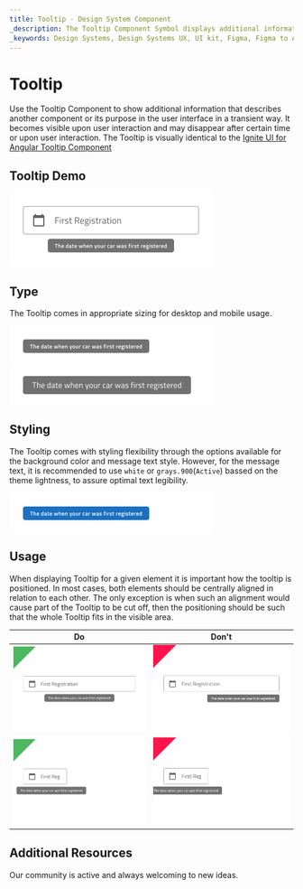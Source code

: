 ```yaml
---
title: Tooltip - Design System Component
_description: The Tooltip Component Symbol displays additional informative text upon user interaction with a component.
_keywords: Design Systems, Design Systems UX, UI kit, Figma, Figma to Angular, Export code from Figma, Figma to HTML, Figma UI kits, Sketch, Ignite UI for Angular, Sketch to Angular, Angular, Angular Design System, Export code from Sketch, Design Kits for Angular, Sketch HTML, Sketch to HTML, Sketch UI kits, Adobe XD, Adobe XD to Angular, Export code from Adobe XD, Adobe XD to HTML, Adobe XD UI kits
---
```


# Tooltip

Use the Tooltip Component to show additional information that describes another component or its purpose in the user interface in a transient way. It becomes visible upon user interaction and may disappear after certain time or upon user interaction. The Tooltip is visually identical to the [Ignite UI for Angular Tooltip Component](https://www.infragistics.com/products/ignite-ui-angular/angular/components/tooltip.html)

## Tooltip Demo

<img class="responsive-img" src="../images/tooltip_demo.png" srcset="../images/tooltip_demo@2x.png 2x" />

## Type

The Tooltip comes in appropriate sizing for desktop and mobile usage.

<img class="responsive-img" src="../images/tooltip_desktop.png" srcset="../images/tooltip_desktop@2x.png 2x" />
<img class="responsive-img" src="../images/tooltip_mobile.png" srcset="../images/tooltip_mobile@2x.png 2x" />

## Styling

The Tooltip comes with styling flexibility through the options available for the background color and message text style. However, for the message text, it is recommended to use `white` or `grays.900`(`Active`) bassed on the theme lightness, to assure optimal text legibility.

<img class="responsive-img" src="../images/tooltip_styling.png" srcset="../images/tooltip_styling@2x.png 2x" />

## Usage

When displaying Tooltip for a given element it is important how the tooltip is positioned. In most cases, both elements should be centrally aligned in relation to each other. The only exception is when such an alignment would cause part of the Tooltip to be cut off, then the positioning should be such that the whole Tooltip fits in the visible area.

| Do                                                                               | Don't                                                                                |
| -------------------------------------------------------------------------------- | ------------------------------------------------------------------------------------ |
| <img class="responsive-img" src="../images/tooltip_do1.png" srcset="../images/tooltip_do1@2x.png 2x" /> | <img class="responsive-img" src="../images/tooltip_dont1.png" srcset="../images/tooltip_dont1@2x.png 2x" /> |
| <img class="responsive-img" src="../images/tooltip_do2.png" srcset="../images/tooltip_do2@2x.png 2x" /> | <img class="responsive-img" src="../images/tooltip_dont2.png" srcset="../images/tooltip_dont2@2x.png 2x" /> |

## Additional Resources

Our community is active and always welcoming to new ideas.
